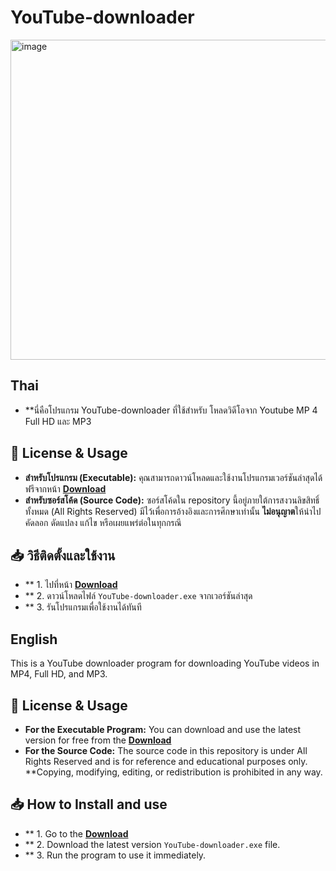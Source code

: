 # YouTube-downloader 
<img width="512" height="512" alt="image" src="https://github.com/user-attachments/assets/b7169107-7cb1-4a93-b6da-219e2ad48ecc" /> 

## Thai
* **นี่คือโปรแกรม YouTube-downloader ที่ใช้สำหรับ โหลดวิดีโอจาก Youtube MP 4 Full HD และ MP3

## 📜 License & Usage

* **สำหรับโปรแกรม (Executable):** คุณสามารถดาวน์โหลดและใช้งานโปรแกรมเวอร์ชันล่าสุดได้ฟรีจากหน้า **[Download](https://github.com/cybercatakna/youtube-downloader-app/releases/download/Version-auto-update/YouTube-downloader.exe)**
* **สำหรับซอร์สโค้ด (Source Code):** ซอร์สโค้ดใน repository นี้อยู่ภายใต้การสงวนลิขสิทธิ์ทั้งหมด (All Rights Reserved) มีไว้เพื่อการอ้างอิงและการศึกษาเท่านั้น **ไม่อนุญาต**ให้นำไปคัดลอก ดัดแปลง แก้ไข หรือเผยแพร่ต่อในทุกกรณี

## 📥 วิธีติดตั้งและใช้งาน

* ** 1.  ไปที่หน้า **[Download](https://github.com/cybercatakna/youtube-downloader-app/releases/download/Version-auto-update/YouTube-downloader.exe)**
* ** 2.  ดาวน์โหลดไฟล์ `YouTube-downloader.exe` จากเวอร์ชันล่าสุด
* ** 3.  รันโปรแกรมเพื่อใช้งานได้ทันที

## English
This is a YouTube downloader program for downloading YouTube videos in MP4, Full HD, and MP3.

## 📜 License & Usage

* **For the Executable Program:** You can download and use the latest version for free from the **[Download](https://github.com/cybercatakna/youtube-downloader-app/releases/download/Version-auto-update/YouTube-downloader.exe)**
* **For the Source Code:** The source code in this repository is under All Rights Reserved and is for reference and educational purposes only. **Copying, modifying, editing, or redistribution is prohibited in any way.

## 📥 How to Install and use

* ** 1. Go to the **[Download](https://github.com/cybercatakna/youtube-downloader-app/releases/download/Version-auto-update/YouTube-downloader.exe)**
* ** 2. Download the latest version `YouTube-downloader.exe` file.
* ** 3. Run the program to use it immediately.
